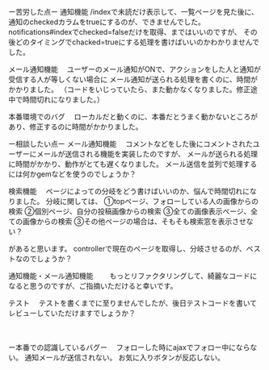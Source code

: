 
ー苦労した点ー
通知機能
  /indexで未読だけ表示して、一覧ページを見た後に、通知のcheckedカラムをtrueにするのが、できませんでした。
  notifications#indexでchecked=falseだけを取得、まではいいのですが、
  その後どのタイミングでchacked=trueにする処理を書けばいいのかわかりませんでした。
  
メール通知機能
　ユーザーのメール通知がONで、アクションをした人と通知が受信する人が等しくない場合に
 メール通知が送られる処理を書くのに、時間がかかりました。
 （コードをいじっていたら、また動かなくなりました。修正途中で時間切れになりました。）
  

本番環境でのバグ
　ローカルだと動くのに、本番だとうまく動かないところがあり、修正するのに時間がかかりました。
 

ー相談したい点ー
メール通知機能
　コメントなどをした後にコメントされたユーザーにメールが送信される機能を実装したのですが、
 メールが送られる処理に時間がかかり、動作がとても遅くなりました。
 メール送信を並列で処理するには何かgemなどを使うのでしょうか？
 
検索機能
　ページによっての分岐をどう書けばいいのか、悩んで時間切れになりました。
 分岐に関しては、
①topページ、フォローしている人の画像からの検索
②個別ページ、自分の投稿画像からの検索
③全ての画像表示ページ、全ての画像からの検索
③その他ページの場合は、そもそも検索窓を表示させない？

があると思います。
controllerで現在のページを取得し、分岐させるのが、ベストなのでしょうか？
 　　
  
通知機能・メール通知機能
　　もっとリファクタリングして、綺麗なコードになると思うのですが、ご指摘いただけると幸いです。
  
テスト
　テストを書くまでに至りませんでしたが、後日テストコードを書いてレビューしていただけますでしょうか？
  
　
  
ー本番での認識しているバグー
  　フォローした時にajaxでフォロー中にならない。
    通知メールが送信されない。
    お気に入りボタンが反応しない。
    
   
